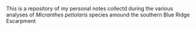 This is a repository of my personal notes collectd during the various analyses of <i>Micranthes petiolaris</i> species amound the southern Blue Ridge Escarpment
